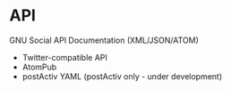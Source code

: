 # API 
GNU Social API Documentation (XML/JSON/ATOM)

  * Twitter-compatible API
  * AtomPub
  * postActiv YAML (postActiv only - under development)

